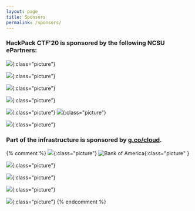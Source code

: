 ```yaml
---
layout: page
title: Sponsors
permalink: /sponsors/
---
```

<style>
.picture {
    display: block;
    margin-left: auto;
    margin-right: auto;
    margin-bottom: 32px;
    width: 50%;
}
</style>

### HackPack CTF'20 is sponsored by the following NCSU ePartners:

![]({{"/../assets/bbt_truist.jpg"}}){:class="picture"}

![]({{"https://upload.wikimedia.org/wikipedia/commons/thumb/6/64/Cisco_logo.svg/640px-Cisco_logo.svg.png"}}){:class="picture"}


![]({{"https://upload.wikimedia.org/wikipedia/en/thumb/a/a6/GSK_logo_2014.svg/1200px-GSK_logo_2014.svg.png"}}){:class="picture"}

![]({{"https://www.logolynx.com/images/logolynx/e6/e6f02f64cc35a3b0703e12cfdf7f6746.jpeg"}}){:class="picture"}

![]({{"https://www.merck.com/images/merck-logo-inventing-for-life.png"}}){:class="picture"}
![]({{"https://upload.wikimedia.org/wikipedia/en/thumb/e/e7/PRA_Health_Sciences.svg/1200px-PRA_Health_Sciences.svg.png"}}){:class="picture"}

![]({{"https://images.squarespace-cdn.com/content/553e8918e4b0c79e77e09c4d/1533042369230-8GOPLMJSBUNNG0JH62J8/SiteLogo.png?content-type=image%2Fpng"}}){:class="picture"}


### Part of the infrastructure is sponsored by [g.co/cloud](https://g.co/cloud).

{% comment %}
![]({{""}}){:class="picture"}
![Bank of America]({{"https://www1.bac-assets.com/homepage/spa-assets/images/assets-images-global-logos-boa-logo-CSXe4b047c0.svg"}}){:class="picture" }

![]({{"https://www.bcbsnc.com/assets/campaigns/public/templates/images/bcbsnc-logo-mobile.svg"}}){:class="picture"}

![]({{"https://assets.sourcemedia.com/dims4/default/2f57ece/2147483647/resize/800x450%3E/quality/90/?url=https%3A%2F%2Fassets.sourcemedia.com%2F79%2F3f%2F3b61a34d4deeaac2fce324489872%2Fipreo-logo.png"}}){:class="picture"}

![]({{"https://etfdailynews.com/wp-content/uploads/2016/09/deutsche-bank-db-logo.png"}}){:class="picture"}


![]({{"https://upload.wikimedia.org/wikipedia/commons/thumb/1/16/Eastman_Chemical_Company_logo.svg/640px-Eastman_Chemical_Company_logo.svg.png"}}){:class="picture"}
{% endcomment %}